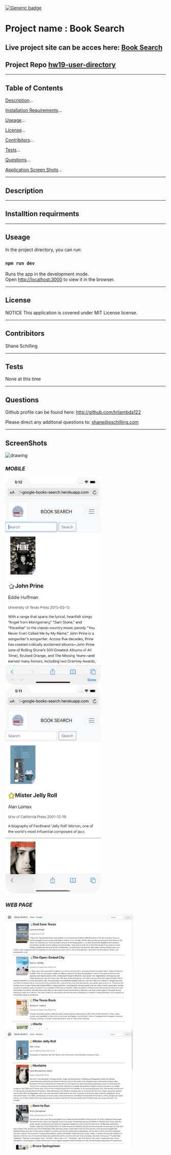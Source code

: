 

[![Generic badge](https://img.shields.io/static/v1?label=license&message=MIT%20License&color=green&style=for-the-badge)](https://shields.io/) 
# Project name : Book Search
## Live project site can be acces here: 	[Book Search](https://hw21-google-books-search.herokuapp.com/)

## Project Repo [hw19-user-directory](https://github.com/trilambda122/hw21-googlebooks-search)

---
## Table of Contents

[Description](#description)...

[Installation Requirements](#installtion-requirments)...

[Useage](#useage)...

[License](#License)...

[Contribitors](#Contribitors)...

[Tests](#Tests)...

[Questions](#Questions)...

[Application Screen Shots](#ScreenShots)...

---
## Description



---

## Installtion requirments


---
## Useage
In the project directory, you can run:

### `npm run dev`

Runs the app in the development mode.\
Open [http://localhost:3000](http://localhost:3000) to view it in the browser.


---
## License
NOTICE This application is covered under MIT License license.


---
## Contribitors 

Shane Schilling

---
## Tests
None at this time 

---
## Questions

Github profile can be found here:  http://github.com/trilambda122

Please direct any additonal questions to: shane@sschilling.com


---
## ScreenShots
<img src="./screenshots/book-search.gif" alt="drawing" width="300"/>

### *MOBILE*

<img src="./screenshots/search-iphone.png" alt="drawing" width="300"/>

<img src="./screenshots/saved-iphone.png" alt="drawing" width="300"/>

### *WEB PAGE*

<img src="./screenshots/search-web.png" alt="drawing" width="400"/>

<img src="./screenshots/saved-web.png" alt="drawing" width="400"/>